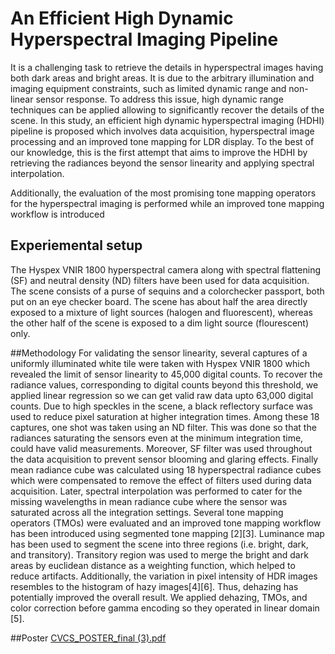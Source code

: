 # An Efficient High Dynamic Hyperspectral Imaging Pipeline

It is a challenging task to retrieve the details in hyperspectral images having both dark areas and bright areas. It is due to the arbitrary illumination and imaging equipment constraints, such as limited dynamic range and non-linear sensor response. To address this issue, high dynamic range techniques can be applied allowing to significantly recover the details of the scene. In this study, an efficient high dynamic hyperspectral imaging (HDHI) pipeline is proposed which involves data acquisition, hyperspectral image processing and an improved tone mapping for LDR display. To the best of our knowledge, this is the first attempt that aims to improve the HDHI by retrieving the radiances beyond the sensor linearity and applying spectral interpolation. 

Additionally, the evaluation of the most promising tone mapping operators for the hyperspectral imaging is performed while an improved tone mapping workflow is introduced
 
## Experiemental setup
The Hyspex VNIR 1800 hyperspectral camera along with spectral flattening (SF) and neutral density (ND) filters have been used for data acquisition. The scene consists of a purse of sequins and a colorchecker passport, both put on an eye checker board. The scene has about half the area directly exposed to a mixture of light sources (halogen and fluorescent), whereas the other half of the scene is exposed to a dim light source (flourescent) only.

##Methodology
For validating the sensor linearity, several captures of a uniformly illuminated white tile were taken with Hyspex VNIR 1800 which revealed the limit of sensor linearity to 45,000 digital counts. To recover the radiance values, corresponding to digital counts beyond this threshold, we applied linear regression so we can get valid raw data upto 63,000 digital counts. Due to high speckles in the scene, a black reflectory surface was used to reduce pixel saturation at higher integration times. Among these 18 captures, one shot was taken using an ND filter. This was done so that the radiances saturating the sensors even at the minimum integration time, could have valid measurements. Moreover, SF filter was used throughout the data acquisition to prevent sensor blooming and glaring effects. Finally mean radiance cube was calculated using 18 hyperspectral radiance cubes which were compensated to remove the effect of filters used during data acquisition. Later, spectral interpolation was performed to cater for the missing wavelengths in mean radiance cube where the sensor was saturated across all the integration settings. Several tone mapping operators (TMOs) were evaluated and an improved tone mapping workflow has been introduced using segmented tone mapping [2][3]. Luminance map has been used to segment the scene into three regions (i.e. bright, dark, and transitory). Transitory region was used to merge the bright and dark areas by euclidean distance as a weighting function, which helped to reduce artifacts. Additionally, the variation in pixel intensity of HDR images resembles to the histogram of hazy images[4][6]. Thus, dehazing has potentially improved the overall result. We applied dehazing, TMOs, and color correction before gamma encoding so they operated in linear domain [5].


##Poster
[CVCS_POSTER_final (3).pdf](https://github.com/AqsaHassan/cosi-High-dynamic-hyperspectral-imaging/files/10767908/CVCS_POSTER_final.3.pdf)
